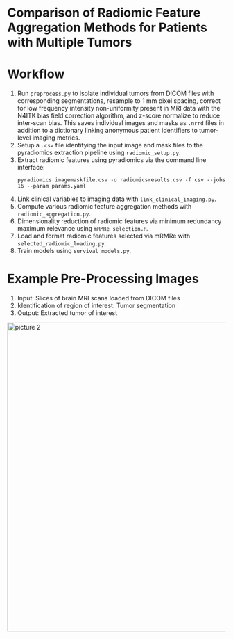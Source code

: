 # Comparison of Radiomic Feature Aggregation Methods for Patients with Multiple Tumors 

# Workflow

1. Run `preprocess.py` to isolate individual tumors from DICOM files with corresponding segmentations, resample to 1 mm pixel spacing, correct for low 
frequency intensity non-uniformity present in MRI data with the N4ITK bias field correction algorithm, and z-score 
normalize to reduce inter-scan bias. This saves individual images and masks as `.nrrd` files in addition to a dictionary 
linking anonymous patient identifiers to tumor-level imaging metrics.
2. Setup a `.csv` file identifying the input image and mask files to the pyradiomics extraction pipeline using `radiomic_setup.py`.
3. Extract radiomic features using pyradiomics via the command line interface:
    ````
    pyradiomics imagemaskfile.csv -o radiomicsresults.csv -f csv --jobs 16 --param params.yaml
    ````
4. Link clinical variables to imaging data with `link_clinical_imaging.py`.
5. Compute various radiomic feature aggregation methods with `radiomic_aggregation.py`.
6. Dimensionality reduction of radiomic features via minimum redundancy maximum relevance using `mRMRe_selection.R`.
7. Load and format radiomic features selected via mRMRe with `selected_radiomic_loading.py`.
8. Train models using `survival_models.py`.

# Example Pre-Processing Images
1. Input: Slices of brain MRI scans loaded from DICOM files
2. Identification of region of interest: Tumor segmentation
3. Output: Extracted tumor of interest

<img width="711" alt="picture 2" src="https://user-images.githubusercontent.com/51829815/97620085-6fe7a280-19f7-11eb-8a9c-a46526bddde3.png">
 

